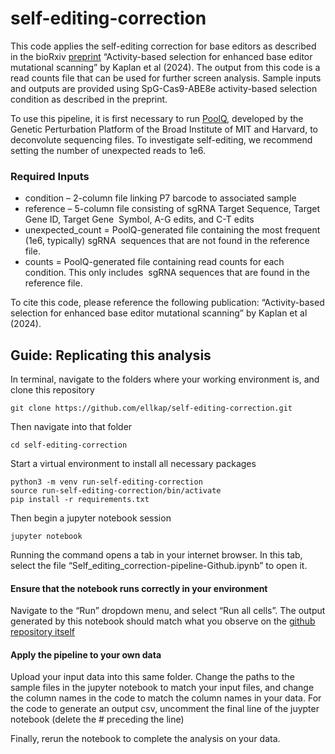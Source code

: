 # self-editing-correction

This code applies the self-editing correction for base editors as described in the bioRxiv [preprint](https://www.biorxiv.org/content/10.1101/2024.11.12.622254v1) “Activity-based selection for enhanced base editor mutational scanning” by Kaplan et al (2024). The output from this code is a read counts file that can be used for further screen analysis. Sample inputs and outputs are provided using SpG-Cas9-ABE8e activity-based selection condition as described in the preprint.

To use this pipeline, it is first necessary to run [PoolQ](https://portals.broadinstitute.org/gpp/public/software/poolq), developed by the Genetic Perturbation Platform of the Broad Institute of MIT and Harvard, to deconvolute sequencing files. To investigate self-editing, we recommend setting the number of unexpected reads to 1e6. 

### Required Inputs
- condition – 2-column file linking P7 barcode to associated sample 
- reference – 5-column file consisting of sgRNA Target Sequence, Target Gene ID, Target Gene 
Symbol, A-G edits, and C-T edits
- unexpected_count = PoolQ-generated file containing the most frequent (1e6, typically) sgRNA 
sequences that are not found in the reference file.
- counts = PoolQ-generated file containing read counts for each condition. This only includes 
sgRNA sequences that are found in the reference file.

To cite this code, please reference the following publication: “Activity-based selection for enhanced base editor mutational scanning” by Kaplan et al (2024).

## Guide: Replicating this analysis

In terminal, navigate to the folders where your working environment is, and clone this repository

```
git clone https://github.com/ellkap/self-editing-correction.git 
```

Then navigate into that folder

```
cd self-editing-correction
```

Start a virtual environment to install all necessary packages

```
python3 -m venv run-self-editing-correction
source run-self-editing-correction/bin/activate
pip install -r requirements.txt
```

Then begin a jupyter notebook session

```
jupyter notebook
```

Running the command opens a tab in your internet browser. In this tab, select the file “Self_editing_correction-pipeline-Github.ipynb” to open it. 

#### Ensure that the notebook runs correctly in your environment
Navigate to the “Run” dropdown menu, and select “Run all cells”. 
The output generated by this notebook should match what you observe on the [github repository itself](https://github.com/ellkap/self-editing-correction/blob/main/Self_editing_correction-pipeline-Github.ipynb) 

#### Apply the pipeline to your own data 
Upload your input data into this same folder. Change the paths to the sample files in the jupyter notebook to match your input files, and change the column names in the code to match the column names in your data. 
For the code to generate an output csv, uncomment the final line of the juypter notebook (delete the # preceding the line)

Finally, rerun the notebook to complete the analysis on your data. 
